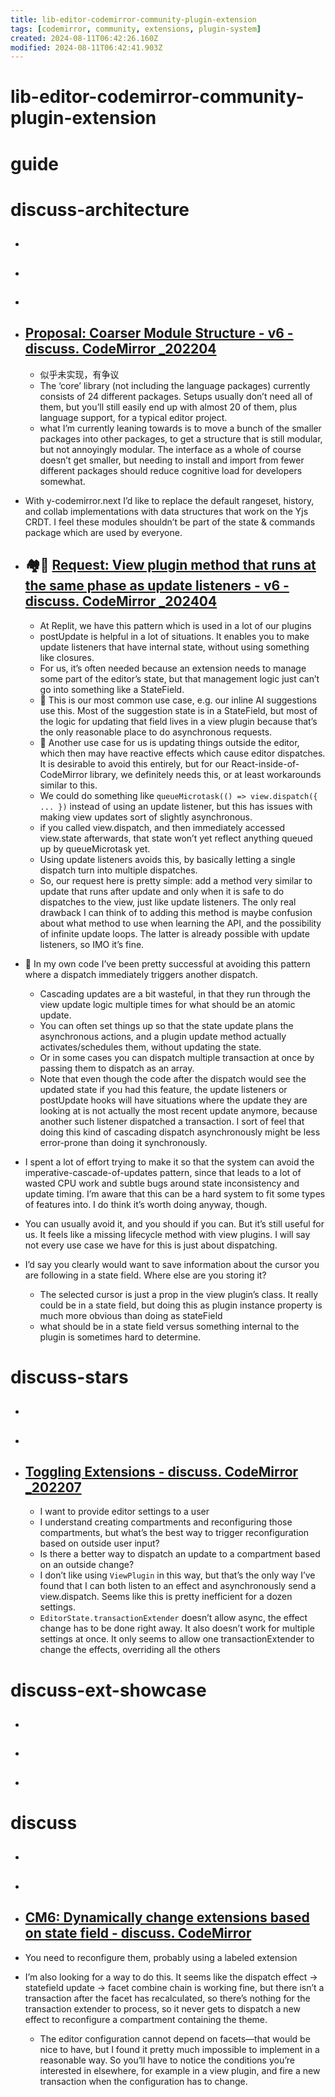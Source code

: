 ```yaml
---
title: lib-editor-codemirror-community-plugin-extension
tags: [codemirror, community, extensions, plugin-system]
created: 2024-08-11T06:42:26.160Z
modified: 2024-08-11T06:42:41.903Z
---
```


# lib-editor-codemirror-community-plugin-extension

# guide

# discuss-architecture
- ## 

- ## 

- ## 

- ## [Proposal: Coarser Module Structure - v6 - discuss. CodeMirror _202204](https://discuss.codemirror.net/t/proposal-coarser-module-structure/4243)
  - 似乎未实现，有争议
  - The ‘core’ library (not including the language packages) currently consists of 24 different packages. Setups usually don’t need all of them, but you’ll still easily end up with almost 20 of them, plus language support, for a typical editor project.
  - what I’m currently leaning towards is to move a bunch of the smaller packages into other packages, to get a structure that is still modular, but not annoyingly modular. The interface as a whole of course doesn’t get smaller, but needing to install and import from fewer different packages should reduce cognitive load for developers somewhat.
- With y-codemirror.next I’d like to replace the default rangeset, history, and collab implementations with data structures that work on the Yjs CRDT. I feel these modules shouldn’t be part of the state & commands package which are used by everyone.

- ## 🏘️🤔 [Request: View plugin method that runs at the same phase as update listeners - v6 - discuss. CodeMirror _202404](https://discuss.codemirror.net/t/request-view-plugin-method-that-runs-at-the-same-phase-as-update-listeners/8113)
  - At Replit, we have this pattern which is used in a lot of our plugins
  - postUpdate is helpful in a lot of situations. It enables you to make update listeners that have internal state, without using something like closures.
  - For us, it’s often needed because an extension needs to manage some part of the editor’s state, but that management logic just can’t go into something like a StateField.
  - 🌰 This is our most common use case, e.g. our inline AI suggestions use this. Most of the suggestion state is in a StateField, but most of the logic for updating that field lives in a view plugin because that’s the only reasonable place to do asynchronous requests.
  - 🌰 Another use case for us is updating things outside the editor, which then may have reactive effects which cause editor dispatches. It is desirable to avoid this entirely, but for our React-inside-of-CodeMirror library, we definitely needs this, or at least workarounds similar to this.
  - We could do something like `queueMicrotask(() => view.dispatch({ ... })` instead of using an update listener, but this has issues with making view updates sort of slightly asynchronous. 
  - if you called view.dispatch, and then immediately accessed view.state afterwards, that state won’t yet reflect anything queued up by queueMicrotask yet. 
  - Using update listeners avoids this, by basically letting a single dispatch turn into multiple dispatches.
  - So, our request here is pretty simple: add a method very similar to update that runs after update and only when it is safe to do dispatches to the view, just like update listeners. The only real drawback I can think of to adding this method is maybe confusion about what method to use when learning the API, and the possibility of infinite update loops. The latter is already possible with update listeners, so IMO it’s fine.

- 👷 In my own code I’ve been pretty successful at avoiding this pattern where a dispatch immediately triggers another dispatch. 
  - Cascading updates are a bit wasteful, in that they run through the view update logic multiple times for what should be an atomic update. 
  - You can often set things up so that the state update plans the asynchronous actions, and a plugin update method actually activates/schedules them, without updating the state. 
  - Or in some cases you can dispatch multiple transaction at once by passing them to dispatch as an array.
  - Note that even though the code after the dispatch would see the updated state if you had this feature, the update listeners or postUpdate hooks will have situations where the update they are looking at is not actually the most recent update anymore, because another such listener dispatched a transaction. I sort of feel that doing this kind of cascading dispatch asynchronously might be less error-prone than doing it synchronously.
- I spent a lot of effort trying to make it so that the system can avoid the imperative-cascade-of-updates pattern, since that leads to a lot of wasted CPU work and subtle bugs around state inconsistency and update timing. I’m aware that this can be a hard system to fit some types of features into. I do think it’s worth doing anyway, though.

- You can usually avoid it, and you should if you can. But it’s still useful for us. It feels like a missing lifecycle method with view plugins. I will say not every use case we have for this is just about dispatching.

- I’d say you clearly would want to save information about the cursor you are following in a state field. Where else are you storing it?
  - The selected cursor is just a prop in the view plugin’s class. It really could be in a state field, but doing this as plugin instance property is much more obvious than doing as stateField
  - what should be in a state field versus something internal to the plugin is sometimes hard to determine.
# discuss-stars
- ## 

- ## 

- ## [Toggling Extensions - discuss. CodeMirror _202207](https://discuss.codemirror.net/t/toggling-extensions/4667)
  - I want to provide editor settings to a user
  - I understand creating compartments and reconfiguring those compartments, but what’s the best way to trigger reconfiguration based on outside user input?
  - Is there a better way to dispatch an update to a compartment based on an outside change?
  - I don’t like using `ViewPlugin` in this way, but that’s the only way I’ve found that I can both listen to an effect and asynchronously send a view.dispatch. Seems like this is pretty inefficient for a dozen settings.
  - `EditorState.transactionExtender` doesn’t allow async, the effect change has to be done right away. It also doesn’t work for multiple settings at once. It only seems to allow one transactionExtender to change the effects, overriding all the others

# discuss-ext-showcase
- ## 

- ## 

- ## 
# discuss
- ## 

- ## 

- ## [CM6: Dynamically change extensions based on state field - discuss. CodeMirror](https://discuss.codemirror.net/t/cm6-dynamically-change-extensions-based-on-state-field/2941)
- You need to reconfigure them, probably using a labeled extension
- I’m also looking for a way to do this. It seems like the dispatch effect → statefield update → facet combine chain is working fine, but there isn’t a transaction after the facet has recalculated, so there’s nothing for the transaction extender to process, so it never gets to dispatch a new effect to reconfigure a compartment containing the theme.
  - The editor configuration cannot depend on facets—that would be nice to have, but I found it pretty much impossible to implement in a reasonable way. So you’ll have to notice the conditions you’re interested in elsewhere, for example in a view plugin, and fire a new transaction when the configuration has to change.
